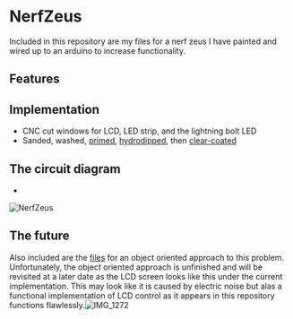 # NerfZeus
Included in this repository are my files for a nerf zeus I have painted and wired up to an arduino to increase functionality.
## Features

## Implementation
* CNC cut windows for LCD, LED strip, and the lightning bolt LED
* Sanded, washed, [primed](https://www.amazon.com/gp/product/B0876DM8L8/ref=ppx_yo_dt_b_search_asin_title?ie=UTF8&psc=1), [hydrodipped](https://www.amazon.com/gp/product/B07G5HBZHW/ref=ppx_yo_dt_b_search_asin_title?ie=UTF8&psc=1), then [clear-coated](https://www.amazon.com/gp/product/B006ZLQKQG/ref=ppx_yo_dt_b_search_asin_title?ie=UTF8&th=1)
## The circuit diagram
*


![NerfZeus](https://user-images.githubusercontent.com/38081126/170147878-2ea72245-42ce-4946-8af7-eb5291e770c8.jpg)

## The future
Also included are the [files](https://github.com/ademersseman/NerfZeus/tree/main/NerfZeusOOP) for an object oriented approach to this problem. Unfortunately, the object oriented approach is unfinished and will be revisited at a later date as the LCD screen looks like this under the current implementation. This may look like it is caused by electric noise but alas a functional implementation of LCD control as it appears in this repository functions flawlessly.![IMG_1272](https://user-images.githubusercontent.com/38081126/169588125-8101f675-aefb-4f70-af85-870e87a8a555.jpg)
